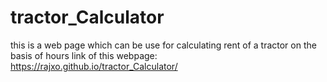 # tractor_Calculator
this is a web page which can be use for calculating rent of a tractor on the basis of hours
link of this webpage:
 https://rajxo.github.io/tractor_Calculator/
